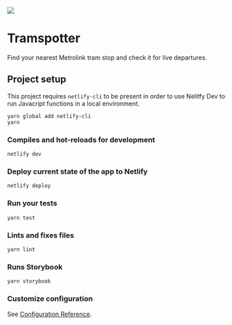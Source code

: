 ![](https://github.com/matthewmorek/tramspotter/workflows/.github/workflows/workflow.yml/badge.svg)

# Tramspotter

Find your nearest Metrolink tram stop and check it for live departures.

## Project setup

This project requires `netlify-cli` to be present in order to use Nelitfy Dev to run Javacript functions in a local environment.

```
yarn global add netlify-cli
yarn
```

### Compiles and hot-reloads for development

```
netlify dev
```

### Deploy current state of the app to Netlify

```
netlify deploy
```

### Run your tests

```
yarn test
```

### Lints and fixes files

```
yarn lint
```

### Runs Storybook

```
yarn storybook
```

### Customize configuration

See [Configuration Reference](https://cli.vuejs.org/config/).
